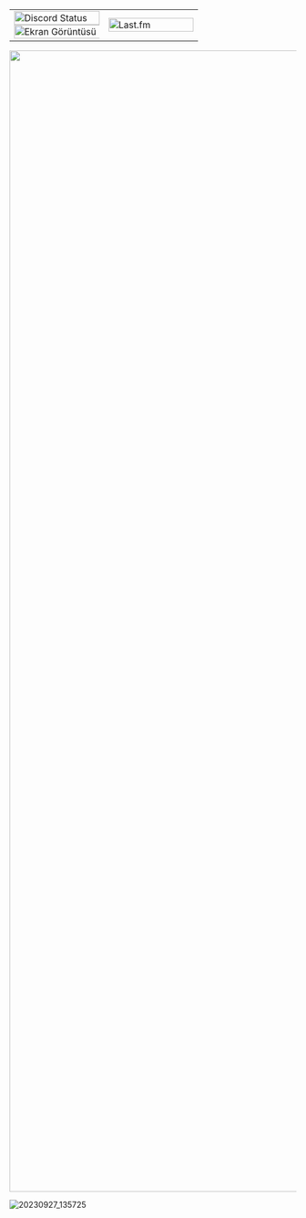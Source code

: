 <table>
  <tr>
    <td width="49%">
      <a href="https://discord.com/users/547781202019483651" target="_blank">
        <img width="100%" alt="Discord Status" src="https://lanyard.cnrad.dev/api/547781202019483651">
      </a>
      <br>
      <img width="110%" alt="Ekran Görüntüsü" src="https://github.com/user-attachments/assets/8f298dd2-5edf-49a6-b6cf-12319c6e7038">
    </td>
    <td width="49%">
      <a href="https://discord.com/users/547781202019483651" target="_blank">
        <img width="100%" alt="Last.fm" src="https://lastfm-recently-played.vercel.app/api?user=sepultrex&loved=true&loved_style=4&footer_style=compact_stats&show_user=header">
      </a>
    </td>
  </tr>
</table>








<p align="center">
    <img src="https://i.ibb.co/ZTYxQqh/Komi-San-Maid-Outfit-Python.png" width="2000"/>
</p>


![20230927_135725](https://github.com/user-attachments/assets/6d7bee87-ae72-40c7-af73-6cfd82e9a088)



